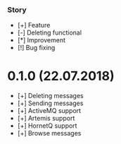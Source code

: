 ### Story

 * [+] Feature
 * [-] Deleting functional
 * [\*] Improvement
 * [!] Bug fixing


0.1.0 (22.07.2018)
====================
 * [+] Deleting messages
 * [+] Sending messages
 * [+] ActiveMQ support
 * [+] Artemis support
 * [+] HornetQ support
 * [+] Browse messages
 